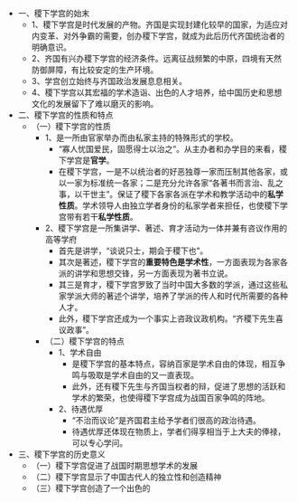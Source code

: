 - 一、稷下学宫的始末
	- 1、稷下学宫是时代发展的产物。齐国是实现封建化较早的国家，为适应对内变革、对外争霸的需要，创办稷下学宫，就成为此后历代齐国统治者的明确意识。
	- 2、齐国有兴办稷下学宫的经济条件。远离征战频繁的中原，四境有天然防御屏障，有比较安定的生产环境。
	- 3、学宫创立始终与齐国政治发展息息相关。
	- 4、稷下学宫以其宏福的学术造诣、出色的人才培养，给中国历史和思想文化的发展留下了难以磨灭的影响。
- 二、稷下学宫的性质和特点
	- （一）稷下学宫的性质
		- 1、是一所由官家举办而由私家主持的特殊形式的学校。
			- “寡人忧国爱民，固愿得士以治之”。从主办者和办学目的来看，稷下学宫是**官学**。
			- 在稷下学宫，一是不以统治者的好恶独尊一家而压制其他各家，或以一家为标准统一各家；二是充分允许各家“各著书而言治、乱之事，以干世主”。保证了稷下各家各派在学术和教学活动中的**私学性质**。学术领导人由独立学者身份的私家学者来担任，也使稷下学宫带有若干**私学性质**。
		- 2、稷下学宫是一所集讲学、著述、育才活动为一体并兼有咨议作用的高等学府
			- 首先是讲学，“谈说只士，期会于稷下也”。
			- 其次是著述，稷下学宫的**重要特色是学术性**，一方面表现为各家各派的讲学和思想交锋，另一方面表现为著书立说。
			- 其三是育才，稷下学宫罗致了当时中国大多数的学派，通过这些私家学派大师的著述个讲学，培养了学派的传人和时代所需要的各种人才。
			- 此外，稷下学宫还成为一个事实上咨政议政机构。“齐稷下先生喜议政事”。
		- （二）稷下学宫的特点
			- 1、学术自由
				- 是稷下学宫的基本特点，容纳百家是学术自由的体现，相互争鸣与吸取是学术自由的又一直表现。
				- 此外，还有稷下先生与齐国当权者的辩，促进了思想的活跃和学术的繁荣，也使得稷下学宫成为战国百家争鸣的阵地。
			- 2、待遇优厚
				- “不治而议论”是齐国君主给予学者们很高的政治待遇。
				- 待遇优厚还体现在物质上，学者们得享相当于上大夫的俸禄，可以专心学问。
- 三、稷下学宫的历史意义
	- （一）稷下学宫促进了战国时期思想学术的发展
	- （二）稷下学宫显示了中国古代人的独立性和创造精神
	- （三）稷下学宫创造了一个出色的